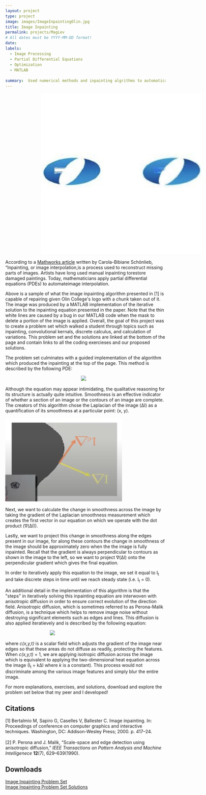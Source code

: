 ```yaml
---
layout: project
type: project
image: images/ImageInpaintingOlin.jpg
title: Image Inpainting
permalink: projects/MagLev
# All dates must be YYYY-MM-DD format!
date:
labels:
  - Image Processing
  - Partial Differential Equations
  - Optimization
  - MATLAB

summary:  Used numerical methods and inpainting algrithms to automatically fill in missing portions of images.
---
```


<img style="margin-left: 8em" class="ui large center image" src="../images/ImageInpaintingOlin.jpg">

According to a <a href="https://www.mathworks.com/company/newsletters/articles/applying-modern-pde-techniques-to-digital-image-restoration.html" target="_blank">Mathworks article</a> written by Carola-Bibiane Schönlieb, “Inpainting, or image interpolation,is  a  process  used  to  reconstruct  missing  parts  of  images.   Artists  have  long  used  manual  inpainting  torestore damaged paintings.  Today, mathematicians apply partial differential equations (PDEs) to automateimage interpolation.

Above is a sample of what the image inpainting algorithm presented in [1] is capable of repairing given Olin College's logo with a chunk taken out of it. The image was produced by a MATLAB implementation of the iterative solution to the inpainting equation presented in the paper. Note that the thin white lines are caused by a bug in our MATLAB code when the mask to delete a portion of the image is applied. Overall, the goal of this project was to create a problem set which walked a student through topics such as inpainting, convolutional kernals, discrete calculus, and calculation of variations. This problem set and the solutions are linked at the bottom of the page and contain links to all the coding exercieses and our proposed solutions.

The problem set culminates with a guided implementation of the algorithm which produced the inpainting at the top of the page. This method is described by the following PDE:

<img style="margin-left: 17em;" src="https://latex.codecogs.com/gif.latex?I_{t}&space;=&space;\nabla(\Delta&space;I)&space;\cdot&space;\nabla&space;^&space;\perp&space;I">

Although the equation may appear intimidating, the qualitative reasoning for its structure is actually quite intuitive. Smoothness is an effective indicator of whether a section of an image or the contours of an image are complete. The creators of this algorithm chose the Laplacian of the image (&Delta;I) as a quantification of its smoothness at a particular point: (x, y).

<img class="ui medium left floated image" src="../images/IsophoteDiagram.PNG">

Next, we want to calculate the change in smoothness across the image by taking the gradient of the Laplacian smoothness measurement which creates the first vector in our equation on which we operate with the dot product (&nabla;(&Delta;I)).

Lastly, we want to project this change in smoothness along the edges present in our image, for along these contours the change in smoothness of the image should be approximately zero when the the image is fully inpainted. Recall that the gradient is always perpendicular to contours as shown in the image to the left, so we want to project &nabla;(&Delta;I) onto the perpendicular gradient which gives the final equation.

In order to iteratively apply this equation to the image, we set it equal to I<sub>t</sub> and take discrete steps in time until we reach steady state (i.e. I<sub>t</sub> = 0).

An additional detail in the implementation of this algorithm is that the "steps" in iteratively solving this inpainting equation are interwoven with anisotropic diffusion in order to ensure correct evolution of the direction field. Anisotropic diffusion, which is sometimes referred to as Perona-Malik diffusion, is a technique which helps to remove image noise without destroying significant elements such as edges and lines. This diffusion is also applied iteratievely and is described by the following equation:

<img style="margin-left: 10em;" src="https://latex.codecogs.com/gif.latex?I_{t}&space;=&space;div(c(x,y,t)\nabla&space;I)&space;=&space;c(x,y,t)\nabla&space;I&space;&plus;&space;\nabla&space;c&space;\cdot&space;\nabla&space;I" >

where <i>c(x,y,t)</i> is a scalar field which adjusts the gradient of the image near edges so that these areas do not diffuse as readily, protecting the features. When <i>c(x,y,t)</i> = 1, we are applying isotropic diffusion across the image which is equivalent to applying the two-dimensional heat equation across the image (I<sub>t</sub> = k&Delta;I where <i>k</i> is a constant). This process would not discriminate among the various image features and simply blur the entire image.

For more explanations, exercises, and solutions, download and explore the problem set below that my peer and I developed!

<h2 style="text-align: left;">Citations</h2>
[1] Bertalmio M, Sapiro G, Caselles V, Ballester C. Image inpainting. In: Proceedings of conference on computer graphics and interactive techniques. Washington, DC: Addison-Wesley Press; 2000. p. 417–24. 
<br>
<br>
[2] P. Perona and J. Malik, “Scale-space and edge detection using anisotropic diffusion,” <i>IEEE  Transactions  on  Pattern  Analysis  and  Machine  Intelligenece</i> <b>12</b>(7),  629–639(1990). 

<h2 style="text-align: left;">Downloads</h2>
<a href="../project-pdfs/Image_Inpainting_Problem_Set.pdf" download>Image Inpainting Problem Set</a>
<br>
<a href="../project-pdfs/Image_Inpainting_Problem_Set_Solutions.pdf" download>Image Inpainting Problem Set Solutions</a>